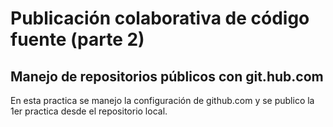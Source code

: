 # Publicación colaborativa de código fuente (parte 2)

## Manejo de repositorios públicos con git.hub.com

En esta practica se manejo la configuración de github.com y se publico la 1er practica desde el repositorio local.


